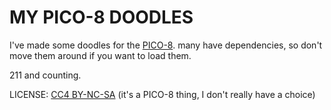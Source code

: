 # MY PICO-8 DOODLES

I've made some doodles for the [PICO-8](https://www.lexaloffle.com/pico-8.php).
many have dependencies, so don't move them around if you want to load them.

211 and counting.

LICENSE: [CC4 BY-NC-SA](https://creativecommons.org/licenses/by-nc-sa/4.0/) (it's a PICO-8 thing, I don't really have a choice)
